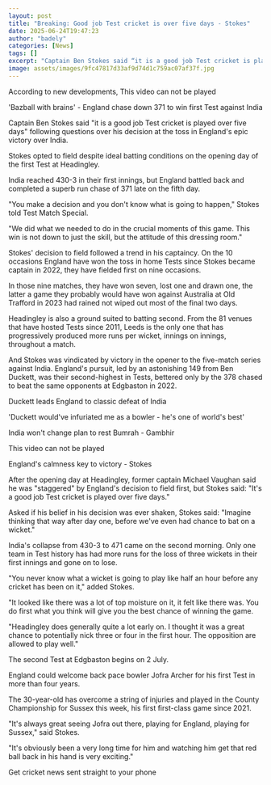 ```yaml
---
layout: post
title: "Breaking: Good job Test cricket is over five days - Stokes"
date: 2025-06-24T19:47:23
author: "badely"
categories: [News]
tags: []
excerpt: "Captain Ben Stokes said “it is a good job Test cricket is played over five days” following questions over his decision at the toss in England’s epic v"
image: assets/images/9fc47817d33af9d74d1c759ac07af37f.jpg
---
```


According to new developments, This video can not be played

'Bazball with brains' - England chase down 371 to win first Test against India

Captain Ben Stokes said "it is a good job Test cricket is played over five days" following questions over his decision at the toss in England's epic victory over India.

Stokes opted to field despite ideal batting conditions on the opening day of the first Test at Headingley.

India reached 430-3 in their first innings, but England battled back and completed a superb run chase of 371 late on the fifth day.

"You make a decision and you don't know what is going to happen," Stokes told Test Match Special.

"We did what we needed to do in the crucial moments of this game. This win is not down to just the skill, but the attitude of this dressing room."

Stokes' decision to field followed a trend in his captaincy. On the 10 occasions England have won the toss in home Tests since Stokes became captain in 2022, they have fielded first on nine occasions.

In those nine matches, they have won seven, lost one and drawn one, the latter a game they probably would have won against Australia at Old Trafford in 2023 had rained not wiped out most of the final two days.

Headingley is also a ground suited to batting second. From the 81 venues that have hosted Tests since 2011, Leeds is the only one that has progressively produced more runs per wicket, innings on innings, throughout a match.

And Stokes was vindicated by victory in the opener to the five-match series against India. England's pursuit, led by an astonishing 149 from Ben Duckett, was their second-highest in Tests, bettered only by the 378 chased to beat the same opponents at Edgbaston in 2022.

Duckett leads England to classic defeat of India

'Duckett would've infuriated me as a bowler - he's one of world's best'

India won't change plan to rest Bumrah - Gambhir

This video can not be played

England's calmness key to victory - Stokes

After the opening day at Headingley, former captain Michael Vaughan said he was "staggered" by England's decision to field first, but Stokes said: "It's a good job Test cricket is played over five days."

Asked if his belief in his decision was ever shaken, Stokes said: "Imagine thinking that way after day one, before we've even had chance to bat on a wicket."

India's collapse from 430-3 to 471 came on the second morning. Only one team in Test history has had more runs for the loss of three wickets in their first innings and gone on to lose.

"You never know what a wicket is going to play like half an hour before any cricket has been on it," added Stokes.

"It looked like there was a lot of top moisture on it, it felt like there was. You do first what you think will give you the best chance of winning the game.

"Headingley does generally quite a lot early on. I thought it was a great chance to potentially nick three or four in the first hour. The opposition are allowed to play well."

The second Test at Edgbaston begins on 2 July.

England could welcome back pace bowler Jofra Archer for his first Test in more than four years.

The 30-year-old has overcome a string of injuries and played in the County Championship for Sussex this week, his first first-class game since 2021.

"It's always great seeing Jofra out there, playing for England, playing for Sussex," said Stokes. 

"It's obviously been a very long time for him and watching him get that red ball back in his hand is very exciting."

Get cricket news sent straight to your phone

